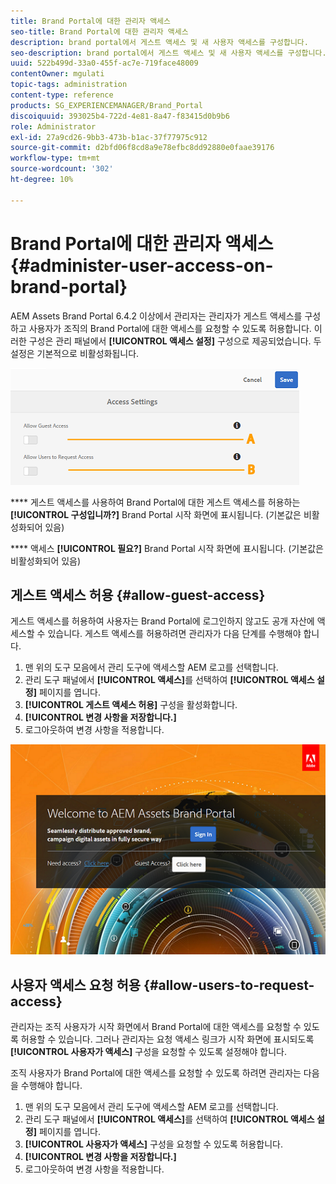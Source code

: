 ```yaml
---
title: Brand Portal에 대한 관리자 액세스
seo-title: Brand Portal에 대한 관리자 액세스
description: brand portal에서 게스트 액세스 및 새 사용자 액세스를 구성합니다.
seo-description: brand portal에서 게스트 액세스 및 새 사용자 액세스를 구성합니다.
uuid: 522b499d-33a0-455f-ac7e-719face48009
contentOwner: mgulati
topic-tags: administration
content-type: reference
products: SG_EXPERIENCEMANAGER/Brand_Portal
discoiquuid: 393025b4-722d-4e81-8a47-f83415d0b9b6
role: Administrator
exl-id: 27a9cd26-9bb3-473b-b1ac-37f77975c912
source-git-commit: d2bfd06f8cd8a9e78efbc8dd92880e0faae39176
workflow-type: tm+mt
source-wordcount: '302'
ht-degree: 10%

---
```


# Brand Portal에 대한 관리자 액세스 {#administer-user-access-on-brand-portal}

AEM Assets Brand Portal 6.4.2 이상에서 관리자는 관리자가 게스트 액세스를 구성하고 사용자가 조직의 Brand Portal에 대한 액세스를 요청할 수 있도록 허용합니다. 이러한 구성은 관리 패널에서 **[!UICONTROL 액세스 설정]** 구성으로 제공되었습니다. 두 설정은 기본적으로 비활성화됩니다.

![](assets/access-configs.png)

****   게스트 액세스를 사용하여 Brand Portal에 대한 게스트 액세스를 허용하는  **[!UICONTROL 구성입니까?]** Brand Portal 시작 화면에 표시됩니다. (기본값은 비활성화되어 있음)

****   액세스  **[!UICONTROL 필요?]** Brand Portal 시작 화면에 표시됩니다. (기본값은 비활성화되어 있음)

## 게스트 액세스 허용 {#allow-guest-access}

게스트 액세스를 허용하여 사용자는 Brand Portal에 로그인하지 않고도 공개 자산에 액세스할 수 있습니다.
게스트 액세스를 허용하려면 관리자가 다음 단계를 수행해야 합니다.

1. 맨 위의 도구 모음에서 관리 도구에 액세스할 AEM 로고를 선택합니다.
1. 관리 도구 패널에서 **[!UICONTROL 액세스]**&#x200B;를 선택하여 **[!UICONTROL 액세스 설정]** 페이지를 엽니다.
1. **[!UICONTROL 게스트 액세스 허용]** 구성을 활성화합니다.
1. **[!UICONTROL 변경 사항을 저장합니다.]**
1. 로그아웃하여 변경 사항을 적용합니다.

![](assets/bp-welcome-screen.png)

## 사용자 액세스 요청 허용 {#allow-users-to-request-access}

관리자는 조직 사용자가 시작 화면에서 Brand Portal에 대한 액세스를 요청할 수 있도록 허용할 수 있습니다. 그러나 관리자는 요청 액세스 링크가 시작 화면에 표시되도록 **[!UICONTROL 사용자가 액세스]** 구성을 요청할 수 있도록 설정해야 합니다.

조직 사용자가 Brand Portal에 대한 액세스를 요청할 수 있도록 하려면 관리자는 다음을 수행해야 합니다.

1. 맨 위의 도구 모음에서 관리 도구에 액세스할 AEM 로고를 선택합니다.
1. 관리 도구 패널에서 **[!UICONTROL 액세스]**&#x200B;를 선택하여 **[!UICONTROL 액세스 설정]** 페이지를 엽니다.
1. **[!UICONTROL 사용자가 액세스]** 구성을 요청할 수 있도록 허용합니다.
1. **[!UICONTROL 변경 사항을 저장합니다.]**
1. 로그아웃하여 변경 사항을 적용합니다.
